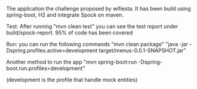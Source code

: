 The application the challenge proposed by wifiesta. It has been build using spring-boot, H2 and integrate Spock on maven.

Test: After running "mvn clean test" you can see the test report under build/spock-report. 95% of code has been covered

Run: you can run the following commands
"mvn clean package"
"java -jar -Dspring.profiles.active=development target/menus-0.0.1-SNAPSHOT.jar"

Another method to run the app
"mvn spring-boot:run -Dspring-boot.run.profiles=development"

(development is the profile that handle mock entities)
